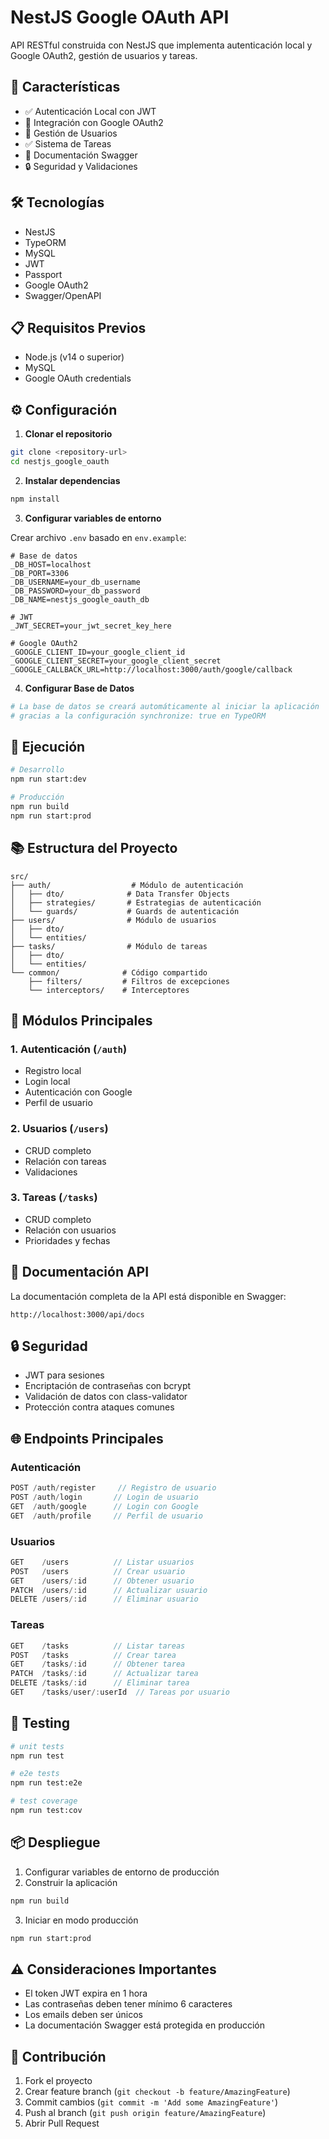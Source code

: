 # NestJS Google OAuth API

API RESTful construida con NestJS que implementa autenticación local y Google OAuth2, gestión de usuarios y tareas.

## 🚀 Características

- ✅ Autenticación Local con JWT
- 🔑 Integración con Google OAuth2
- 👥 Gestión de Usuarios
- ✅ Sistema de Tareas
- 📝 Documentación Swagger
- 🔒 Seguridad y Validaciones

## 🛠️ Tecnologías

- NestJS
- TypeORM
- MySQL
- JWT
- Passport
- Google OAuth2
- Swagger/OpenAPI

## 📋 Requisitos Previos

- Node.js (v14 o superior)
- MySQL
- Google OAuth credentials

## ⚙️ Configuración

1. **Clonar el repositorio**
```bash
git clone <repository-url>
cd nestjs_google_oauth
```

2. **Instalar dependencias**
```bash
npm install
```

3. **Configurar variables de entorno**

Crear archivo `.env` basado en `env.example`:
```env
# Base de datos
_DB_HOST=localhost
_DB_PORT=3306
_DB_USERNAME=your_db_username
_DB_PASSWORD=your_db_password
_DB_NAME=nestjs_google_oauth_db

# JWT
_JWT_SECRET=your_jwt_secret_key_here

# Google OAuth2
_GOOGLE_CLIENT_ID=your_google_client_id
_GOOGLE_CLIENT_SECRET=your_google_client_secret
_GOOGLE_CALLBACK_URL=http://localhost:3000/auth/google/callback
```

4. **Configurar Base de Datos**
```bash
# La base de datos se creará automáticamente al iniciar la aplicación
# gracias a la configuración synchronize: true en TypeORM
```

## 🚀 Ejecución

```bash
# Desarrollo
npm run start:dev

# Producción
npm run build
npm run start:prod
```

## 📚 Estructura del Proyecto

```
src/
├── auth/                  # Módulo de autenticación
│   ├── dto/              # Data Transfer Objects
│   ├── strategies/       # Estrategias de autenticación
│   └── guards/           # Guards de autenticación
├── users/                # Módulo de usuarios
│   ├── dto/
│   └── entities/
├── tasks/                # Módulo de tareas
│   ├── dto/
│   └── entities/
└── common/              # Código compartido
    ├── filters/         # Filtros de excepciones
    └── interceptors/    # Interceptores
```

## 🔑 Módulos Principales

### 1. Autenticación (`/auth`)

- Registro local
- Login local
- Autenticación con Google
- Perfil de usuario

### 2. Usuarios (`/users`)

- CRUD completo
- Relación con tareas
- Validaciones

### 3. Tareas (`/tasks`)

- CRUD completo
- Relación con usuarios
- Prioridades y fechas

## 📝 Documentación API

La documentación completa de la API está disponible en Swagger:
```
http://localhost:3000/api/docs
```

## 🔒 Seguridad

- JWT para sesiones
- Encriptación de contraseñas con bcrypt
- Validación de datos con class-validator
- Protección contra ataques comunes

## 🌐 Endpoints Principales

### Autenticación
```typescript
POST /auth/register     // Registro de usuario
POST /auth/login       // Login de usuario
GET  /auth/google      // Login con Google
GET  /auth/profile     // Perfil de usuario
```

### Usuarios
```typescript
GET    /users          // Listar usuarios
POST   /users          // Crear usuario
GET    /users/:id      // Obtener usuario
PATCH  /users/:id      // Actualizar usuario
DELETE /users/:id      // Eliminar usuario
```

### Tareas
```typescript
GET    /tasks          // Listar tareas
POST   /tasks          // Crear tarea
GET    /tasks/:id      // Obtener tarea
PATCH  /tasks/:id      // Actualizar tarea
DELETE /tasks/:id      // Eliminar tarea
GET    /tasks/user/:userId  // Tareas por usuario
```

## 🧪 Testing

```bash
# unit tests
npm run test

# e2e tests
npm run test:e2e

# test coverage
npm run test:cov
```

## 📦 Despliegue

1. Configurar variables de entorno de producción
2. Construir la aplicación
```bash
npm run build
```
3. Iniciar en modo producción
```bash
npm run start:prod
```

## ⚠️ Consideraciones Importantes

- El token JWT expira en 1 hora
- Las contraseñas deben tener mínimo 6 caracteres
- Los emails deben ser únicos
- La documentación Swagger está protegida en producción

## 🤝 Contribución

1. Fork el proyecto
2. Crear feature branch (`git checkout -b feature/AmazingFeature`)
3. Commit cambios (`git commit -m 'Add some AmazingFeature'`)
4. Push al branch (`git push origin feature/AmazingFeature`)
5. Abrir Pull Request



